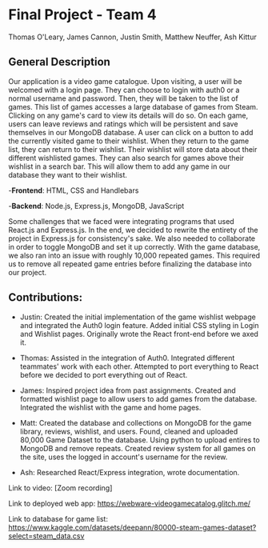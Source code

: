 # Final Project - Team 4
Thomas O'Leary, James Cannon, Justin Smith, Matthew Neuffer, Ash Kittur

## General Description

Our application is a video game catalogue. Upon visiting, a user will be welcomed with a login page. They can choose to login with auth0 or a normal username and password. Then, they will be taken to the list of games. This list of games accesses a large database of games from Steam. Clicking on any game's card to view its details will do so. On each game, users can leave reviews and ratings which will be persistent and save themselves in our MongoDB database.
A user can click on a button to add the currently visited game to their wishlist. When they return to the game list, they can return to their wishlist. Their wishlist will store data about their different wishlisted games. They can also search for games above their wishlist in a search bar. This will allow them to add any game in our database they want to their wishlist.

-**Frontend**: HTML, CSS and Handlebars

-**Backend**: Node.js, Express.js, MongoDB, JavaScript

Some challenges that we faced were integrating programs that used React.js and Express.js. In the end, we decided to rewrite the entirety of the project in Express.js for consistency's sake. We also needed to collaborate in order to toggle MongoDB and set it up correctly.
With the game database, we also ran into an issue with roughly 10,000 repeated games. This required us to remove all repeated game entries before finalizing the database into our project.

## Contributions:

- Justin: Created the initial implementation of the game wishlist webpage and integrated the Auth0 login feature.
  Added initial CSS styling in Login and Wishlist pages.
  Originally wrote the React front-end before we axed it.
  
- Thomas: Assisted in the integration of Auth0. Integrated different teammates' work with each other.
  Attempted to port everything to React before we decided to port everything out of React.

- James: Inspired project idea from past assignments.
  Created and formatted wishlist page to allow users to add games from the database.
  Integrated the wishlist with the game and home pages.

- Matt: Created the database and collections on MongoDB for the game library, reviews, wishlist, and users.
  Found, cleaned and uploaded 80,000 Game Dataset to the database. Using python to upload entires to MongoDB and remove repeats.
  Created review system for all games on the site, uses the logged in account's username for the review.

- Ash: Researched React/Express integration, wrote documentation.

Link to video: [Zoom recording]

Link to deployed web app: https://webware-videogamecatalog.glitch.me/

Link to database for game list: https://www.kaggle.com/datasets/deepann/80000-steam-games-dataset?select=steam_data.csv
